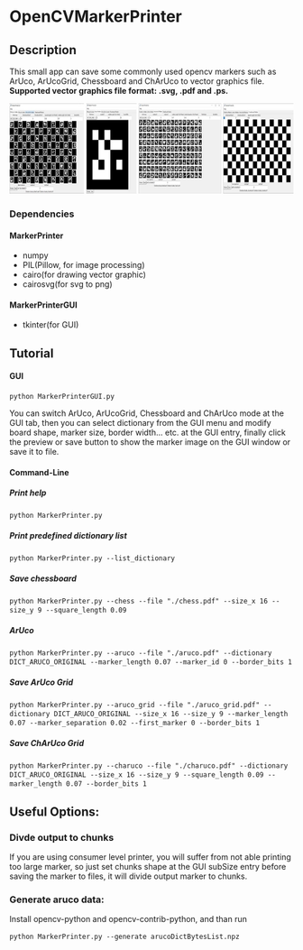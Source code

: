 # OpenCVMarkerPrinter

## Description
This small app can save some commonly used opencv markers such as ArUco, ArUcoGrid, Chessboard and ChArUco to vector graphics file. **Supported vector graphics file format: .svg, .pdf and .ps.**

<img src="./doc/images/MarkerPrinterGUI.jpg" height="160" />

### Dependencies
#### MarkerPrinter
  * numpy
  * PIL(Pillow, for image processing)
  * cairo(for drawing vector graphic)
  * cairosvg(for svg to png)

#### MarkerPrinterGUI
  * tkinter(for GUI)

## Tutorial
#### GUI
```
python MarkerPrinterGUI.py
```

You can switch ArUco, ArUcoGrid, Chessboard and ChArUco mode at the GUI tab, then you can select dictionary from the GUI menu and modify board shape, marker size, border width... etc. at the GUI entry, finally click the preview or save button to show the marker image on the GUI window or save it to file.

#### Command-Line
##### Print help
```
python MarkerPrinter.py
```

##### Print predefined dictionary list
```
python MarkerPrinter.py --list_dictionary
```

##### Save chessboard
```
python MarkerPrinter.py --chess --file "./chess.pdf" --size_x 16 --size_y 9 --square_length 0.09
```

#####  ArUco
```
python MarkerPrinter.py --aruco --file "./aruco.pdf" --dictionary DICT_ARUCO_ORIGINAL --marker_length 0.07 --marker_id 0 --border_bits 1
```

##### Save ArUco Grid
```
python MarkerPrinter.py --aruco_grid --file "./aruco_grid.pdf" --dictionary DICT_ARUCO_ORIGINAL --size_x 16 --size_y 9 --marker_length 0.07 --marker_separation 0.02 --first_marker 0 --border_bits 1
```

##### Save ChArUco Grid
```
python MarkerPrinter.py --charuco --file "./charuco.pdf" --dictionary DICT_ARUCO_ORIGINAL --size_x 16 --size_y 9 --square_length 0.09 --marker_length 0.07 --border_bits 1
```

## Useful Options:
### Divde output to chunks
If you are using consumer level printer, you will suffer from not able printing too large marker, so just set chunks shape at the GUI subSize entry before saving the marker to files, it will divide output marker to chunks.

### Generate aruco data:
Install opencv-python and opencv-contrib-python, and than run
```
python MarkerPrinter.py --generate arucoDictBytesList.npz
```
